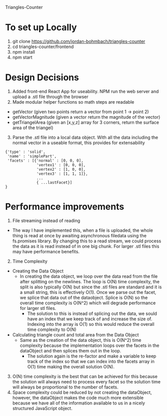 Triangles-Counter

# To set up Locally
1. git clone https://github.com/jordan-bohmbach/triangles-counter
2. cd triangles-counter/frontend 
3. npm install
4. npm start

# Design Decisions
1. Added front-end React App for useability. NPM run the web server and upload a .stl file through the browser
2. Made modular helper functions so math steps are readable
  - getVector (given two points return a vector from point 1 -> point 2)
  - getVectorMagnitude (given a vector return the magnitude of the vector)
  - getTriangelArea (given an [x,y,z] array for 3 corners, return the surface area of the triangel)
3. Parse the .stl file into a local data object. With all the data including the normal vector in a useable format, this provides for extensability
  ```
  {'type' : 'solid',
   'name' : 'simplePart',
   'facets' : [{'normal' : [0, 0, 0],
                'vertex1' : [0, 0, 0],
                'vertex2' : [1, 0, 0],
                'vertex3' : [1, 1, 1]},
                ...
                { ...lastFacet}]
  }
  ```

# Performance improvements
1. File streaming instead of reading
  - The way I have implemented this, when a file is uploaded, the whole thing is read at once by awaiting asynchronous filedata using the fs.promises library. By changing this to a read stream, we could process the data as it is read instead of in one big chunk. For larger .stl files this may have performance benefits.
2. Time Complexity
  - Creating the Data Object
    - In creating the data object, we loop over the data read from the file after splitting on the newlines. The loop is O(N) time complexity, the split is also typically O(N) but since the .stl files are standard and it is a small string, this is effectively O(1). Once we parse out the facet, we splice that data out of the dataobject. Splice is O(N) so the overall time complexity is O(N^2) which will degrade performance for larger stl files.
      - The solution to this is instead of splicing out the data, we sould have an index that we keep track of and increase the size of. Indexing into the array is O(1) so this would reduce the overall time complexity to O(N)
  - Calculating triangle count and total area from the Data Object
    - Same as the creation of the data object, this is O(N^2) time complexity because the implementation loops over the facets in the dataObject and then splices them out in the loop.
      - The solution again is the re-factor and make a variable to keep track of the index so that we can index into the facets array in O(1) time making the overall solution O(N).

3. O(N) time complexity is the best that can be achieved for this because the solution will always need to process every facet so the solution time will always be proportional to the number of facets.
4. Space complexity could be reduced by not creating the dataObject, however, the dataObject makes the code much more extensible because we have all of the information available to us in a nicely structured JavaScript object.
